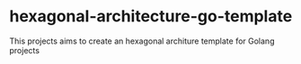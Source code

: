 # hexagonal-architecture-go-template
This projects aims to create an hexagonal architure template for Golang projects
